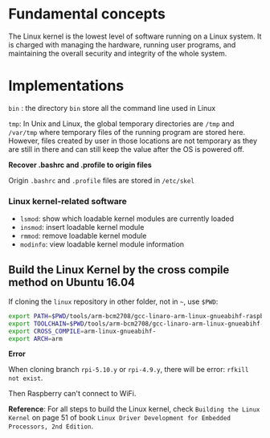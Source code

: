 # Fundamental concepts

The Linux kernel is the lowest level of software running on a Linux system. It is charged with managing the hardware, running user programs, and maintaining the overall security and integrity of the whole system.

# Implementations

``bin`` : the directory ``bin`` store all the command line used in Linux

``tmp``: In Unix and Linux, the global temporary directories are ``/tmp`` and ``/var/tmp`` where temporary files of the running program are stored here. However, files created by user in those locations are not temporary as they are still in there and can still keep the value after the OS is powered off.

**Recover .bashrc and .profile to origin files**

Origin ``.bashrc`` and ``.profile`` files are stored in ``/etc/skel``

### Linux kernel-related software

* ``lsmod``: show which loadable kernel modules are currently loaded
* ``insmod``:  insert loadable kernel module
* ``rmmod``: remove loadable kernel module
* ``modinfo``: view loadable kernel module information

## Build the Linux Kernel by the cross compile method on Ubuntu 16.04

If cloning the ``linux`` repository in other folder, not in ``~``, use ``$PWD``:

```sh
export PATH=$PWD/tools/arm-bcm2708/gcc-linaro-arm-linux-gnueabihf-raspbian-x64/bin:$PATH
export TOOLCHAIN=$PWD/tools/arm-bcm2708/gcc-linaro-arm-linux-gnueabihf-raspbian-x64/
export CROSS_COMPILE=arm-linux-gnueabihf-
export ARCH=arm
```
**Error**

When cloning branch ``rpi-5.10.y`` or ``rpi-4.9.y``, there will be error: ``rfkill not exist``.

Then Raspberry can't connect to WiFi.

**Reference**: For all steps to build the Linux kernel, check ``Building the Linux Kernel`` on page 51 of book ``Linux Driver Development for Embedded Processors, 2nd Edition``.
